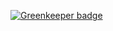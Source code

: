 

[![Greenkeeper badge](https://badges.greenkeeper.io/shekohex/dead-simple-feedback-app.svg)](https://greenkeeper.io/)